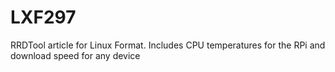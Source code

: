 # LXF297
RRDTool article for Linux Format. Includes CPU temperatures for the RPi and download speed for any device
